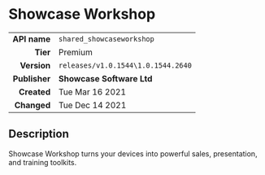 # Showcase Workshop
| | |
|-:|-|
|**API name**|`shared_showcaseworkshop`|
|**Tier**|Premium|
|**Version**|`releases/v1.0.1544\1.0.1544.2640`|
|**Publisher**|**Showcase Software Ltd**|
|**Created**|Tue Mar 16 2021|
|**Changed**|Tue Dec 14 2021|

## Description
Showcase Workshop turns your devices into powerful sales, presentation, and training toolkits.

